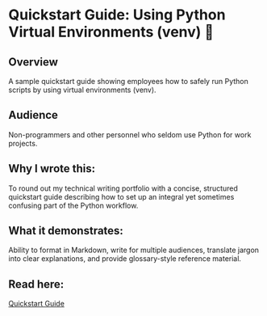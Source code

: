 # Quickstart Guide: Using Python Virtual Environments (venv) 🐍

## Overview
A sample quickstart guide showing employees how to safely run Python scripts by using virtual environments (venv).  

## Audience  
Non-programmers and other personnel who seldom use Python for work projects.

## Why I wrote this: 
To round out my technical writing portfolio with a concise, structured quickstart guide describing how to set up an integral yet sometimes confusing part of the Python workflow.

## What it demonstrates: 
Ability to format in Markdown, write for multiple audiences, translate jargon into clear explanations, and provide glossary-style reference material.

## Read here:  
[Quickstart Guide](TS-Quickstart.pdf)
